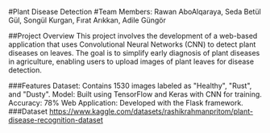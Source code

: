 #Plant Disease Detection
#Team Members:
 Rawan AboAlqaraya, Seda Betül Gül, Songül Kurgan, Fırat Arıkkan, Adile Güngör

##Project Overview
This project involves the development of a web-based application that uses Convolutional Neural Networks (CNN) to detect plant diseases on leaves. The goal is to simplify early diagnosis of plant diseases in agriculture, enabling users to upload images of plant leaves for disease detection.

###Features
Dataset: Contains 1530 images labeled as "Healthy", "Rust", and "Dusty".
Model: Built using TensorFlow and Keras with CNN for training.
Accuracy: 78%
Web Application: Developed with the Flask framework.
###Dataset
https://www.kaggle.com/datasets/rashikrahmanpritom/plant-disease-recognition-dataset
